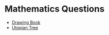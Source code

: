 # Mathematics Questions



* [Drawing Book](drawing-book.md)
* [Utopian Tree](utopian-tree.md)

### 

